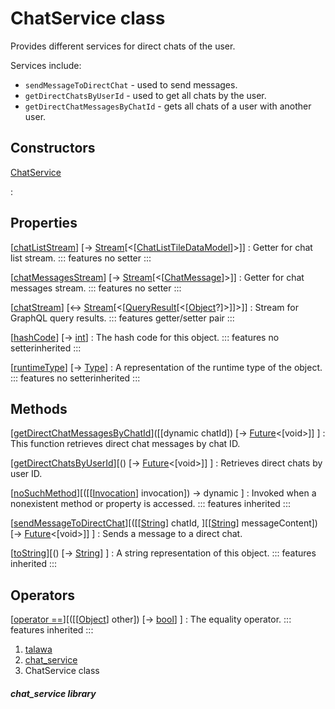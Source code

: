 
<div>

# ChatService class

</div>


Provides different services for direct chats of the user.

Services include:

-   `sendMessageToDirectChat` - used to send messages.
-   `getDirectChatsByUserId` - used to get all chats by the user.
-   `getDirectChatMessagesByChatId` - gets all chats of a user with
    another user.



## Constructors

[ChatService](../services_chat_service/ChatService/ChatService.html)

:   



## Properties

[[chatListStream](../services_chat_service/ChatService/chatListStream.html)] [→ [Stream](https://api.flutter.dev/flutter/dart-core/Stream-class.html)[\<[[ChatListTileDataModel](../models_chats_chat_list_tile_data_model/ChatListTileDataModel-class.html)]\>]]
:   Getter for chat list stream.
    ::: features
    no setter
    :::

[[chatMessagesStream](../services_chat_service/ChatService/chatMessagesStream.html)] [→ [Stream](https://api.flutter.dev/flutter/dart-core/Stream-class.html)[\<[[ChatMessage](../models_chats_chat_message/ChatMessage-class.html)]\>]]
:   Getter for chat messages stream.
    ::: features
    no setter
    :::

[[chatStream](../services_chat_service/ChatService/chatStream.html)] [↔ [Stream](https://api.flutter.dev/flutter/dart-core/Stream-class.html)[\<[[QueryResult](https://pub.dev/documentation/graphql/5.2.0-beta.9/graphql/QueryResult-class.html)[\<[[Object](https://api.flutter.dev/flutter/dart-core/Object-class.html)?]\>]]\>]]
:   Stream for GraphQL query results.
    ::: features
    getter/setter pair
    :::

[[hashCode](https://api.flutter.dev/flutter/dart-core/Object/hashCode.html)] [→ [int](https://api.flutter.dev/flutter/dart-core/int-class.html)]
:   The hash code for this object.
    ::: features
    no setterinherited
    :::

[[runtimeType](https://api.flutter.dev/flutter/dart-core/Object/runtimeType.html)] [→ [Type](https://api.flutter.dev/flutter/dart-core/Type-class.html)]
:   A representation of the runtime type of the object.
    ::: features
    no setterinherited
    :::



## Methods

[[getDirectChatMessagesByChatId](../services_chat_service/ChatService/getDirectChatMessagesByChatId.html)]([[dynamic chatId]) [→ [Future](https://api.flutter.dev/flutter/dart-core/Future-class.html)\<[void\>]] ]
:   This function retrieves direct chat messages by chat ID.

[[getDirectChatsByUserId](../services_chat_service/ChatService/getDirectChatsByUserId.html)][() [→ [Future](https://api.flutter.dev/flutter/dart-core/Future-class.html)\<[void\>]] ]
:   Retrieves direct chats by user ID.

[[noSuchMethod](https://api.flutter.dev/flutter/dart-core/Object/noSuchMethod.html)][([[[Invocation](https://api.flutter.dev/flutter/dart-core/Invocation-class.html)] invocation]) → dynamic ]
:   Invoked when a nonexistent method or property is accessed.
    ::: features
    inherited
    :::

[[sendMessageToDirectChat](../services_chat_service/ChatService/sendMessageToDirectChat.html)][([[[String](https://api.flutter.dev/flutter/dart-core/String-class.html)] chatId, ][[[String](https://api.flutter.dev/flutter/dart-core/String-class.html)] messageContent]) [→ [Future](https://api.flutter.dev/flutter/dart-core/Future-class.html)\<[void\>]] ]
:   Sends a message to a direct chat.

[[toString](https://api.flutter.dev/flutter/dart-core/Object/toString.html)][() [→ [String](https://api.flutter.dev/flutter/dart-core/String-class.html)] ]
:   A string representation of this object.
    ::: features
    inherited
    :::



## Operators

[[operator ==](https://api.flutter.dev/flutter/dart-core/Object/operator_equals.html)][([[[Object](https://api.flutter.dev/flutter/dart-core/Object-class.html)] other]) [→ [bool](https://api.flutter.dev/flutter/dart-core/bool-class.html)] ]
:   The equality operator.
    ::: features
    inherited
    :::







1.  [talawa](../index.html)
2.  [chat_service](../services_chat_service/)
3.  ChatService class

##### chat_service library







